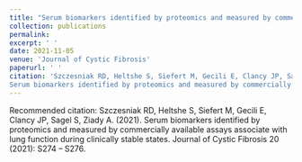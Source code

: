 ```yaml
---
title: "Serum biomarkers identified by proteomics and measured by commercially available assays associate with lung function during clinically stable states"
collection: publications
permalink: 
excerpt: ' '
date: 2021-11-05
venue: 'Journal of Cystic Fibrosis'
paperurl: ' '
citation: 'Szczesniak RD, Heltshe S, Siefert M, Gecili E, Clancy JP, Sagel S, Ziady A. (2021). &quot;
Serum biomarkers identified by proteomics and measured by commercially available assays associate with lung function during clinically stable states.&quot; <i> Journal of Cystic Fibrosis </i> 20 (2021): S274 – S276.'
---
```


Recommended citation: Szczesniak RD, Heltshe S, Siefert M, Gecili E, Clancy JP, Sagel S, Ziady A. (2021).
Serum biomarkers identified by proteomics and measured by commercially available assays associate with lung function during clinically stable states. 
Journal of Cystic Fibrosis 20 (2021): S274 – S276.
